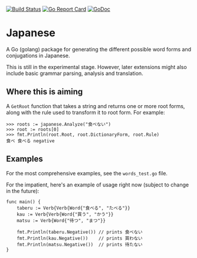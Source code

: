 [![Build Status](https://travis-ci.org/gojp/japanese.svg?branch=master)](https://travis-ci.org/gojp/japanese) [![Go Report Card](https://goreportcard.com/badge/github.com/gojp/japanese)](https://goreportcard.com/report/github.com/gojp/japanese) [![GoDoc](https://godoc.org/github.com/gojp/japanese?status.svg)](https://godoc.org/github.com/gojp/japanese)
# Japanese

A Go (golang) package for generating the different possible word forms and conjugations in Japanese. 

This is still in the experimental stage. However, later extensions might also include basic grammar parsing, analysis and translation. 

## Where this is aiming

A `GetRoot` function that takes a string and returns one or more root forms, along with the rule used to transform it to root form. For example:

```
>>> roots := japanese.Analyze("食べない")
>>> root := roots[0]
>>> fmt.Println(root.Root, root.DictionaryForm, root.Rule)
食べ 食べる negative
```

## Examples
For the most comprehensive examples, see the `words_test.go` file. 

For the impatient, here's an example of usage right now (subject to change in the future):

    func main() {
        taberu := Verb{Verb{Word{"食べる", "たべる"}}
        kau := Verb{Verb{Word{"買う", "かう"}}
        matsu := Verb{Word{"待つ", "まつ"}}

        fmt.Println(taberu.Negative()) // prints 食べない
        fmt.Println(kau.Negative())    // prints 買わない
        fmt.Println(matsu.Negative())  // prints 待たない
    }
